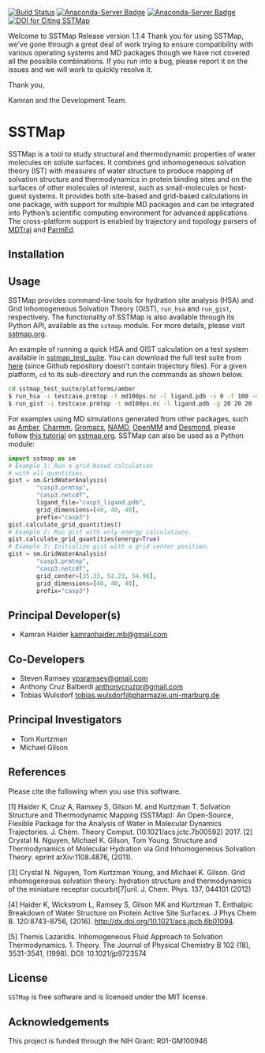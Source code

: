 [![Build Status](https://travis-ci.org/kamran-haider/SSTMap.svg?branch=v1.1_dev)](https://travis-ci.org/kamran-haider/SSTMap)
[![Anaconda-Server Badge](https://anaconda.org/solvationtools/sstmap/badges/installer/conda.svg)](https://conda.anaconda.org/solvationtools)
[![Anaconda-Server Badge](https://anaconda.org/solvationtools/sstmap/badges/downloads.svg)](https://anaconda.org/solvationtools/sstmap)
[![DOI for Citing SSTMap](https://img.shields.io/badge/DOI-10.1021%2Fj.jctc.2017.11.021-blue.svg)](http://doi.org/10.1021/acs.jctc.7b00592)

Welcome to SSTMap Release version 1.1.4
Thank you for using SSTMap, we've gone through a great deal of work trying to ensure compatibility with various operating systems and MD packages though we have not covered all the possible combinations.  If you run into a bug, please report it on the issues and we will work to quickly resolve it.

Thank you,

Kamran and the Development Team.


SSTMap
======

SSTMap is a tool to study structural and thermodynamic properties of water molecules on solute surfaces. It combines grid inhomogeneous solvation theory (IST) with measures of water structure to produce mapping of solvation structure and thermodynamics in protein binding sites and on the surfaces of other molecules of interest, such as small-molecules or host-guest systems. It provides both site-based and grid-based calculations in one package, with support for multiple MD packages and can be integrated into Python’s scientific computing environment for advanced applications. The cross-platform support is enabled by trajectory and topology parsers of <a href="http://mdtraj.org">MDTraj</a> and <a href="http://parmed.github.io/ParmEd/html/index.html">ParmEd</a>.

Installation
------------
<!--### Conda Installation
The anaconda python distribution comes with `conda` package manager, which can then be used to install `SSTMap` with the following commands.

```
conda config --add channels omnia
conda config --add channels solvationtools
conda install sstmap
```

### GitHub Source Code
You can install the latest development version from the GitHub repository by executing

```
pip install git+git://github.com/kurtzmanlab/sstmap.git@1.1.4#egg=sstmap
```

You can also download the release package manually from GitHub, unzip it, navigate into the directory, and execute the command:

```bash
https://github.com/KurtzmanLab/SSTMap/archive/1.1.4.tar.gz or https://github.com/KurtzmanLab/SSTMap/archive/1.1.4.zip
tar -xvf 1.1.4.tar.gz or unzip 1.0.0.zip
cd SSTMap-1.0
python setup.py install
```
Or you can clone the GitHub repository, navigate into the directory, and execute the command: 

```bash
git clone git@github.com:KurtzmanLab/SSTMap.git
cd SSTMap
```
**For the release version:**
```
git checkout tags/1.1.4
python setup.py install
```
**For the developmental version:**
```
python setup.py install
```
When building from the source code or using the release package, make sure that you manually install the dependencies: `mdtraj` and `parmed`. You can do this by:
```
conda config --add channels omnia
conda install mdtraj parmed
``` 
Or using pip:
```
pip install ParmEd 
pip install mdtraj 
``` --> 
Usage
-----

SSTMap provides command-line tools for hydration site analysis (HSA) and Grid Inhomogeneous Solvation Theory (GIST), `run_hsa` and `run_gist`, respectively. The functionality of SSTMap is also available through its Python API, available as the `sstmap` module. For more details, please visit [sstmap.org](sstmap.org).

An example of running a quick HSA and GIST calculation on a test system available in [sstmap_test_suite](https://github.com/KurtzmanLab/sstmap_test_suite). You can download the full test suite from [here](https://www.dropbox.com/sh/hrijgk8n5z12bgi/AABSigcBf9PN_7-Z26VCCPePa?dl=0) (since Github repository doesn't contain trajectory files). For a given platform, `cd` to its sub-directory and run the commands as shown below. 
```bash
cd sstmap_test_suite/platforms/amber
$ run_hsa -i testcase.prmtop -t md100ps.nc -l ligand.pdb -s 0 -f 100 -o testcase
$ run_gist -i testcase.prmtop -t md100ps.nc -l ligand.pdb -g 20 20 20 -s 0 -f 100 -o testcase
```
For examples using MD simulations generated from other packages, such as [Amber](http://ambermd.org/), [Charmm](https://www.charmm.org), [Gromacs](http://www.gromacs.org/), [NAMD](http://www.ks.uiuc.edu/Research/namd/), [OpenMM](http://openmm.org/) and [Desmond](https://www.deshawresearch.com/resources_desmond.html), please follow [this tutorial](http://sstmap.org/2017/05/03/simple-examples/) on [sstmap.org](sstmap.org). SSTMap can also be used as a Python module:

```python
import sstmap as sm
# Example 1: Run a grid-based calculation
# with all quantities.
gist = sm.GridWaterAnalysis(
        "casp3.prmtop", 
        "casp3.netcdf",
        ligand_file="casp3_ligand.pdb", 
        grid_dimensions=[40, 40, 40], 
        prefix="casp3")
gist.calculate_grid_quantities()
# Example 2: Run gist with only energy calculations.
gist.calculate_grid_quantities(energy=True)
# Example 3: Initialize gist with a grid center position.
gist = sm.GridWaterAnalysis(
        "casp3.prmtop", 
        "casp3.netcdf",
        grid_center=[35.33, 52.23, 54.96], 
        grid_dimensions=[40, 40, 40], 
        prefix="casp3")
```

Principal Developer(s)
---------------------
* Kamran Haider <kamranhaider.mb@gmail.com>

Co-Developers
-------------
* Steven Ramsey <vpsramsey@gmail.com>
* Anthony Cruz Balberdi <anthonycruzpr@gmail.com>
* Tobias Wulsdorf <tobias.wulsdorf@pharmazie.uni-marburg.de>

Principal Investigators
---------------------
* Tom Kurtzman
* Michael Gilson

References
----------
Please cite the following when you use this software.  

[1] Haider K, Cruz A, Ramsey S, Gilson M. and Kurtzman T. Solvation Structure and Thermodynamic Mapping (SSTMap): An Open-Source, Flexible Package for the Analysis of Water in Molecular Dynamics Trajectories. J. Chem. Theory Comput. (10.1021/acs.jctc.7b00592) 2017.
[2] Crystal N. Nguyen, Michael K. Gilson, Tom Young. Structure and Thermodynamics of Molecular Hydration via Grid Inhomogeneous Solvation Theory. eprint arXiv:1108.4876, (2011).

[3] Crystal N. Nguyen, Tom Kurtzman Young, and Michael K. Gilson. Grid inhomogeneous solvation theory: hydration structure and thermodynamics of the miniature receptor cucurbit[7]uril. J. Chem. Phys. 137, 044101 (2012)

[4] Haider K, Wickstrom L, Ramsey S, Gilson MK and Kurtzman T. Enthalpic Breakdown of Water Structure on Protein Active Site Surfaces. J Phys Chem B. 120:8743-8756, (2016). http://dx.doi.org/10.1021/acs.jpcb.6b01094.

[5] Themis Lazaridis. Inhomogeneous Fluid Approach to Solvation Thermodynamics. 1. Theory. The Journal of Physical Chemistry B 102 (18), 3531-3541, (1998). DOI: 10.1021/jp9723574


License
-------

`SSTMap` is free software and is licensed under the MIT license.


Acknowledgements
--------
This project is funded through the NIH Grant: R01-GM100946 

